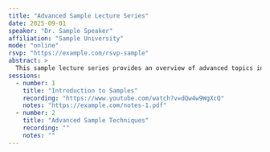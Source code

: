 ```yaml
---
title: "Advanced Sample Lecture Series"
date: 2025-09-01
speaker: "Dr. Sample Speaker"
affiliation: "Sample University"
mode: "online"
rsvp: "https://example.com/rsvp-sample"
abstract: >
  This sample lecture series provides an overview of advanced topics in sample studies.
sessions:
  - number: 1
    title: "Introduction to Samples"
    recording: "https://www.youtube.com/watch?v=dQw4w9WgXcQ"
    notes: "https://example.com/notes-1.pdf"
  - number: 2
    title: "Advanced Sample Techniques"
    recording: ""
    notes: ""
---
```

